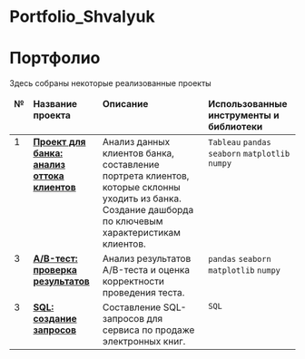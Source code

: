 # Portfolio_Shvalyuk
# Портфолио
Здесь собраны некоторые реализованные проекты

<table>
 <thead valign="top">
    <tr>
       <td><b>№</b></td>
       <td><b>Название проекта</b></td>
       <td><b>Описание</b></td> 
       <td><b>Использованные инструменты и библиотеки</b></td> 
   </tr> 
</thead>
<tbody  valign="top">
    <tr>
       <td>1</td>
   <td>
      <b>
         <a href="https://github.com/YanaShvalyuk/Portfolio_Shvalyuk/blob/1e364cd02c18e067a7ffed3519596850aadd872a/Bank%20project.ipynb">
         Проект для банка: анализ оттока клиентов</a>
     </b>
 </td>
 <td>
   Анализ данных клиентов банка, составление портрета клиентов, которые склонны уходить из банка. Создание дашборда по ключевым характеристикам клиентов.
</td>
<td>
        <code>Tableau</code>
        <code>pandas</code>
        <code>seaborn</code>
        <code>matplotlib</code>
        <code>numpy</code>
</td>
</tr>
<tr>
   <td>3</td>
   <td>
      <b>
         <a href="https://github.com/YanaShvalyuk/Portfolio_Shvalyuk/blob/c60a2da1f5a35af9a6b4c10858d7b1fa93125830/A%3AB%20test.ipynb">
         A/B-тест: проверка результатов</a>
     </b>
 </td>
 <td>
    Анализ результатов A/B-теста и оценка корректности проведения теста.
</td>
<td>
        <code>pandas</code>
        <code>seaborn</code>
        <code>matplotlib</code>
        <code>numpy</code>
</td>
</tr>
<tr>
   <td>3</td>
   <td>
      <b>
         <a href="https://github.com/YanaShvalyuk/Portfolio_Shvalyuk/blob/c60a2da1f5a35af9a6b4c10858d7b1fa93125830/SQL%20project.ipynb">
         SQL: создание запросов</a>
     </b>
 </td>
 <td>
    Составление SQL-запросов для сервиса по продаже электронных книг.
</td>
<td>
        <code>SQL</code><br>
</td>
</tr>
</tbody>
</table>
